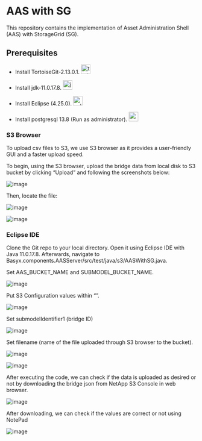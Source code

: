 # AAS with SG

This repository contains the implementation of Asset Administration Shell (AAS) with StorageGrid (SG).

## Prerequisites
 - Install TortoiseGit-2.13.0.1. <img src="https://user-images.githubusercontent.com/32246811/216552329-3a2cdc03-7f0e-4fd2-930f-690b19c0e203.png" alt="tortgit" width="25"/>

 - Install jdk-11.0.17.8. <img src="https://user-images.githubusercontent.com/32246811/216548182-4ca8da82-96e5-4144-bf08-391bef460d08.png" alt="javadsk" width="25"/>

 - Install Eclipse (4.25.0). <img srch="ttps://user-images.githubusercontent.com/32246811/216552744-672f838f-2823-45ff-8e4c-df349864bb64.png"  alt="eclipse" width="25"/>

 - Install postgresql 13.8 (Run as administrator). <img src="https://user-images.githubusercontent.com/32246811/216552772-8cf7a495-8f8e-487e-9681-d820f16e67d7.png"  alt="psql" width="25"/>

### S3 Browser

To upload csv files to S3, we use S3 browser as it provides a user-friendly GUI and a faster upload speed.

To begin, using the S3 browser, upload the bridge data from local disk to S3 bucket by clicking “Upload” and following the screenshots below:
 
![image](https://user-images.githubusercontent.com/32246811/214176666-e16a92ce-b74d-4fd3-b2e6-ec06f18c87c3.png)
 
 Then, locate the file:
 
![image](https://user-images.githubusercontent.com/32246811/214176736-9f2f3ac3-fe86-4ee8-9433-a56062b940a4.png)

![image](https://user-images.githubusercontent.com/32246811/214176758-cccde9ea-9a80-423f-9720-9cb3a27d9cdf.png)


### Eclipse IDE


Clone the Git repo to your local directory. 
Open it using Eclipse IDE with Java 11.0.17.8.
Afterwards, navigate to Basyx.components.AASServer/src/test/java/s3/AASWithSG.java.



Set AAS_BUCKET_NAME and SUBMODEL_BUCKET_NAME.

 ![image](https://user-images.githubusercontent.com/32246811/214176792-dc38fbe8-c34a-4380-965a-79b07b4e05cf.png)


Put S3 Configuration values within “”.

 ![image](https://user-images.githubusercontent.com/32246811/214176823-0afb47c1-932a-42d7-aaac-33c285eb650f.png)



Set submodelIdentifier1 (bridge ID)

 ![image](https://user-images.githubusercontent.com/32246811/214176837-73b75508-b811-4f29-91c6-5e4c61f73c50.png)



Set filename (name of the file uploaded through S3 browser to the bucket).

![image](https://user-images.githubusercontent.com/32246811/214176852-78c23a72-25a2-45cf-990b-c95c81a8974e.png)
 
 
![image](https://user-images.githubusercontent.com/32246811/214176862-1c248428-5b96-46f0-bea8-1755f08fdc54.png)

 


After executing the code, we can check if the data is uploaded as desired or not by downloading the bridge json from NetApp S3 Console in web browser.

![image](https://user-images.githubusercontent.com/32246811/214176884-27077a14-5f7e-4f6a-9128-f78dbe6ebce0.png)
 

After downloading, we can check if the values are correct or not using NotePad

 ![image](https://user-images.githubusercontent.com/32246811/214176899-25660f8f-7394-4e7c-b1ce-c76c19443bdc.png)


